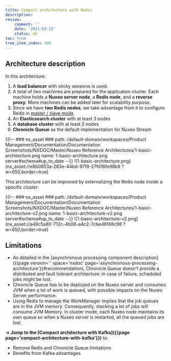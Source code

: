 ```yaml
---
title: Compact architecture with Redis
description: 
review:
    comment: ''
    date: '2021-03-12'
    status: ok
toc: true
tree_item_index: 100
---
```


## Architecture description

In this architecture:
1. A **load balancer** with sticky sessions is used.
1. A total of two machines are prepared for the application cluster. Each machine holds a **Nuxeo server node**, a **Redis node**, and a **reverse proxy**. More machines can be added later for scalability purpose.
1. Since we have **two Redis nodes**, we take advantage from it to configure Redis in [master / slave mode](https://redis.io/topics/replication).
1. An **Elasticsearch cluster** with at least 3 nodes
1. A **database cluster** with at least 2 nodes
1. **Chronicle Queue** as the default implementation for Nuxeo Stream

<!-- Source: https://lucid.app/lucidchart/8db3f1df-ea81-4796-ae42-d7f77ab3a9fd/edit?beaconFlowId=CD3C7B1BC539200B&page=0_0#-->

{{!--     ### nx_asset ###
    path: /default-domain/workspaces/Product Management/Documentation/Documentation Screenshots/NXDOC/Master/Nuxeo Reference Architectures/1-basic-architecture.png
    name: 1-basic-architecture.png
    server#schema#up_to_date
--}}
![1-basic-architecture.png](nx_asset://e8b0853a-283e-44bd-97f8-27fd16fe98b9 ?w=650,border=true)

This architecture can be improved by externalizing the Redis node inside a specific cluster:  

{{!--     ### nx_asset ###
    path: /default-domain/workspaces/Product Management/Documentation/Documentation Screenshots/NXDOC/Master/Nuxeo Reference Architectures/1-basic-architecture-v2.png
    name: 1-basic-architecture-v2.png
    server#schema#up_to_date
--}}
![1-basic-architecture-v2.png](nx_asset://a48c5a80-712c-4b08-a4c2-7cbe46f48c98 ?w=650,border=true)

## Limitations

- As detailed in the [asynchronous processing component description]({{page version='' space='nxdoc' page='asynchronous-processing-architecture'}}#recommendation), Chronicle Queue doesn't provide a distributed and fault tolerant architecture: in case of failure, scheduled jobs might be lost.
- Chronicle Queue has to be deployed on the Nuxeo server and consumes JVM when a lot of work is queued, with possible impacts on the Nuxeo Server performance.  
- Using Redis to manage the WorkManager implies that the job queues are in the JVM memory. Consequently, stacking a lot of jobs will consume JVM Memory. In cluster mode, each Nuxeo node maintains its own queue so when a Nuxeo server is restarted, all the queued jobs are lost.

**→ Jump to the [Compact architecture with Kafka]({{page page='compact-architecture-with-kafka'}})** to:
- Remove Redis and Chronicle Queue limitations
- Benefits from Kafka advantages



